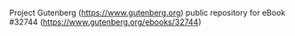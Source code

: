 Project Gutenberg (https://www.gutenberg.org) public repository for eBook #32744 (https://www.gutenberg.org/ebooks/32744)
